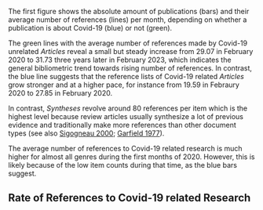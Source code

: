 The first figure shows the absolute amount of publications (bars) and their average number of references (lines) per month, depending on whether a publication is about Covid-19 (blue) or not (green). 

The green lines with the average number of references made by Covid-19 unrelated *Articles* reveal a small but steady increase from 29.07 in February 2020 to 31.73 three years later in February 2023, which indicates the general bibliometric trend towards rising number of references. In contrast, the blue line suggests that the reference lists of Covid-19 related *Articles* grow stronger and at a higher pace, for instance from 19.59 in Febraury 2020 to 27.85 in February 2020. 

In contrast, *Syntheses* revolve around 80 references per item which is the highest level because review articles usually synthesize a lot of previous evidence and traditionally make more references than other document types (see also [Sigogneau 2000](https://doi.org/10.1023/A:1005628218890); [Garfield 1977](https://garfield.library.upenn.edu/essays/v3p084y1977-78.pdf)).

The average number of references to Covid-19 related research is much higher for almost all genres during the first months of 2020. However, this is likely because of the low item counts during that time, as the blue bars suggest.

## Rate of References to Covid-19 related Research